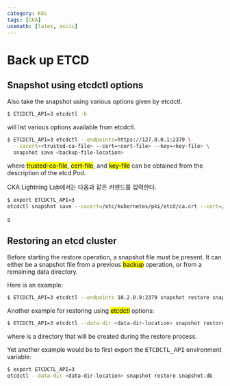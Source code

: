 ```yaml
---
category: K8s
tags: [CKA]
usemath: [latex, ascii]
---
```


# Back up ETCD 

## Snapshot using etcdctl options

Also take the snapshot using various options given by etcdctl.

```bash
$ ETCDCTL_API=3 etcdctl -h
```

will list various options available from etcdctl.

```bash
$ ETCDCTL_API=3 etcdctl --endpoints=https://127.0.0.1:2379 \
  --cacert=<trusted-ca-file> --cert=<cert-file> --key=<key-file> \
  snapshot save <backup-file-location>
```

where <mark>trusted-ca-file</mark>, <mark>cert-file</mark>, and <mark>key-file</mark> can be obtained from the description of the etcd Pod.



CKA Lightning Lab에서는 다음과 같은 커맨드를 입력한다.

```bash
$ export ETCDCTL_API=3
etcdctl snapshot save --cacert=/etc/kubernetes/pki/etcd/ca.crt --cert=/etc/kubernetes/pki/etcd/server.crt --key=/etc/kubernetes/pki/etcd/server.key --endpoints=127.0.0.1:2379 /opt/etcd-backup.db
```

s

## Restoring an etcd cluster

Before starting the restore operation, a snapshot file must be present. It can either be a snapshot file from a previous <mark>backup</mark> operation, or from a remaining data directory.



Here is an example:

```bash
$ ETCDCTL_API=3 etcdctl --endpoints 10.2.0.9:2379 snapshot restore snapshot.db
```

Another example for restoring using <mark>etcdctl</mark> options:

```bash
$ ETCDCTL_API=3 etcdctl --data-dir <data-dir-location> snapshot restore snapshot.db
```

where <code><data-dir-location></code> is a directory that will be created during the restore process.



Yet another example would be to first export the <kbd>ETCDCTL_API</kbd> environment variable:

```bash
$ export ETCDCTL_API=3
etcdctl --data-dir <data-dir-location> snapshot restore snapshot.db
```

